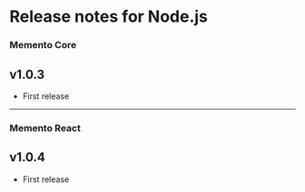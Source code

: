 # Release notes for Node.js

### Memento Core

## v1.0.3

* First release

---

### Memento React

## v1.0.4

* First release
